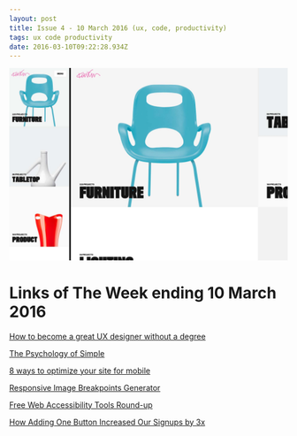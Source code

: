 ```yaml
---
layout: post
title: Issue 4 - 10 March 2016 (ux, code, productivity)
tags: ux code productivity
date: 2016-03-10T09:22:28.934Z
---
```

![How to become a great UX designer without a degree](/assets/uploads/issue-4.jpg "How to become a great UX designer without a degree")

# Links of The Week ending 10 March 2016

<a href="http://blog.invisionapp.com/how-to-become-a-great-ux-designer-without-a-degree/" target="_blank">
How to become a great UX designer without a degree</a>

<a href="https://thenextweb.com/dd/2015/05/31/the-psychology-of-simple" target="_blank">The Psychology of Simple</a>

<a href="http://www.webdesignerdepot.com/2016/01/8-ways-to-optimize-your-site-for-mobile/" target="_blank">8 ways to optimize your site for mobile </a>

<a href="http://www.responsivebreakpoints.com" target="_blank">Responsive Image Breakpoints Generator</a>

<a href="https://medium.com/bread-crumbs/free-web-accessibility-tools-round-up-b83a33797789#.8j9lu8z7v" target="_blank">Free Web Accessibility Tools Round-up</a>

<a href="https://medium.com/on-startups/how-adding-one-button-increased-our-signups-by-3x-27988ea3d254#.ftpjt6los" target="_blank">How Adding One Button Increased Our Signups by 3x</a>